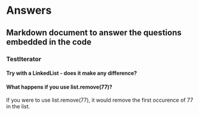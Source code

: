# Answers
## Markdown document to answer the questions embedded in the code

### TestIterator
#### Try with a LinkedList - does it make any difference?

#### What happens if you use list.remove(77)?
If you were to use list.remove(77), it would remove the first occurence of 77 in the list.
